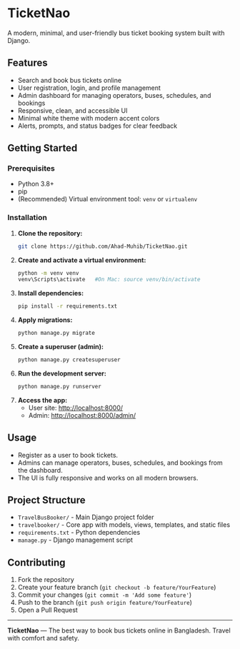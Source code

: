 # TicketNao

A modern, minimal, and user-friendly bus ticket booking system built with Django.

## Features
- Search and book bus tickets online
- User registration, login, and profile management
- Admin dashboard for managing operators, buses, schedules, and bookings
- Responsive, clean, and accessible UI
- Minimal white theme with modern accent colors
- Alerts, prompts, and status badges for clear feedback

## Getting Started

### Prerequisites
- Python 3.8+
- pip
- (Recommended) Virtual environment tool: `venv` or `virtualenv`

### Installation
1. **Clone the repository:**
   ```bash
   git clone https://github.com/Ahad-Muhib/TicketNao.git
   ```
2. **Create and activate a virtual environment:**
   ```bash
   python -m venv venv
   venv\Scripts\activate   #On Mac: source venv/bin/activate 
   ```
3. **Install dependencies:**
   ```bash
   pip install -r requirements.txt
   ```
4. **Apply migrations:**
   ```bash
   python manage.py migrate
   ```
5. **Create a superuser (admin):**
   ```bash
   python manage.py createsuperuser
   ```
6. **Run the development server:**
   ```bash
   python manage.py runserver
   ```
7. **Access the app:**
   - User site: [http://localhost:8000/](http://localhost:8000/)
   - Admin: [http://localhost:8000/admin/](http://localhost:8000/admin/)

## Usage
- Register as a user to book tickets.
- Admins can manage operators, buses, schedules, and bookings from the dashboard.
- The UI is fully responsive and works on all modern browsers.

## Project Structure
- `TravelBusBooker/` - Main Django project folder
- `travelbooker/` - Core app with models, views, templates, and static files
- `requirements.txt` - Python dependencies
- `manage.py` - Django management script

## Contributing
1. Fork the repository
2. Create your feature branch (`git checkout -b feature/YourFeature`)
3. Commit your changes (`git commit -m 'Add some feature'`)
4. Push to the branch (`git push origin feature/YourFeature`)
5. Open a Pull Request

---

**TicketNao** — The best way to book bus tickets online in Bangladesh. Travel with comfort and safety. 
